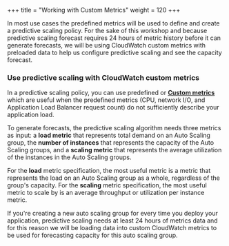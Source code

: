 +++
title = "Working with Custom Metrics"
weight = 120
+++

In most use cases the predefined metrics will be used to define and create a predictive scaling policy. For the sake of this workshop and because predictive scaling forecast  requires 24 hours of metric history before it can generate forecasts, we will be using CloudWatch custom metrics with preloaded data to help us configure predictive scaling and see the capacity forecast.


### Use predictive scaling with CloudWatch custom metrics

In a predictive scaling policy, you can use predefined or [**Custom metrics**](https://docs.aws.amazon.com/AmazonCloudWatch/latest/monitoring/publishingMetrics.html) which are useful when the predefined metrics (CPU, network I/O, and Application Load Balancer request count) do not sufficiently describe your application load.

To generate forecasts, the predictive scaling algorithm needs three metrics as input: a **load metric** that represents total demand on an Auto Scaling group, the **number of instances** that represents the capacity of the Auto Scaling groups, and a **scaling metric** that represents the average utilization of the instances in the Auto Scaling groups.

For the **load** metric specification, the most useful metric is a metric that represents the load on an Auto Scaling group as a whole, regardless of the group's capacity. For the **scaling** metric specification, the most useful metric to scale by is an average throughput or utilization per instance metric.

If you're creating a new auto scaling group for every time you deploy your application, predictive scaling needs at least 24 hours of metrics data and for this reason we will be loading data into custom CloudWatch metrics to be used for forecasting capacity for this auto scaling group.

